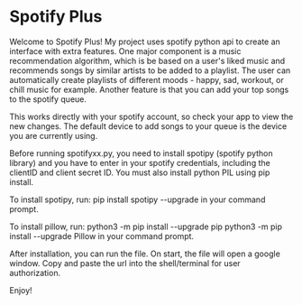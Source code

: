 # Spotify Plus
Welcome to Spotify Plus!
My project uses spotify python api to create an interface with extra features. One major component is a music recommendation algorithm, which is be based on a user's liked music and recommends songs by similar artists to be added to a playlist. The user can automatically create playlists of different moods - happy, sad, workout, or chill music for example. Another feature is that you can add your top songs to the spotify queue.

This works directly with your spotify account, so check your app to view the new changes.
The default device to add songs to your queue is the device you are currently using.

Before running spotifyxx.py, you need to install spotipy (spotify python library) and you have to enter in your spotify credentials, including the clientID and client secret ID. You must also install python PIL using pip install.

To install spotipy, run:
pip install spotipy --upgrade
in your command prompt.

To install pillow, run:
python3 -m pip install --upgrade pip
python3 -m pip install --upgrade Pillow
in your command prompt.

After installation, you can run the file. On start, the file will open a google window. Copy and paste the url into the shell/terminal for user authorization.

Enjoy!
